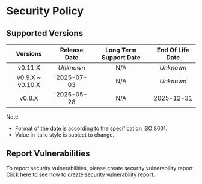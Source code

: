 # Security Policy

## Supported Versions

| **Versions** | **Release Date** | **Long Term Support Date** | **End Of Life Date** |
|:-:|:-:|:-:|:-:|
| v0.11.X | *Unknown* | N/A | *Unknown* |
| v0.9.X \~ v0.10.X | 2025-07-03 | N/A | *Unknown* |
| v0.8.X | 2025-05-28 | N/A | 2025-12-31 |

> [!NOTE]
> - Format of the date is according to the specification ISO 8601.
> - Value in italic style is subject to change.

## Report Vulnerabilities

To report security vulnerabilities, please create security vulnerability report. [Click here to see how to create security vulnerability report](https://github.com/hugoalh/hugoalh/blob/main/guides/universal-contributing.md#create-security-vulnerability-report).
